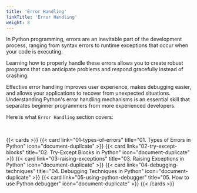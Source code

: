```yaml
---
title: 'Error Handling'
linkTitle: 'Error Handling'
weight: 8
---
```


In Python programming, errors are an inevitable part of the development process, ranging from syntax errors to runtime exceptions that occur when your code is executing. 

Learning how to properly handle these errors allows you to create robust programs that can anticipate problems and respond gracefully instead of crashing. 

Effective error handling improves user experience, makes debugging easier, and allows your applications to recover from unexpected situations. Understanding Python's error handling mechanisms is an essential skill that separates beginner programmers from more experienced developers.

Here is what `Error Handling` section covers:

<br/>

{{< cards >}}
  {{< card link="01-types-of-errors" title="01. Types of Errors in Python" icon="document-duplicate" >}}
  {{< card link="02-try-except-blocks" title="02. Try-Except Blocks in Python" icon="document-duplicate" >}}
  {{< card link="03-raising-exceptions" title="03. Raising Exceptions in Python" icon="document-duplicate" >}}
  {{< card link="04-debugging-techniques" title="04. Debugging Techniques in Python" icon="document-duplicate" >}}
  {{< card link="05-using-python-debugger" title="05. How to use Python debugger" icon="document-duplicate" >}}
{{< /cards >}}